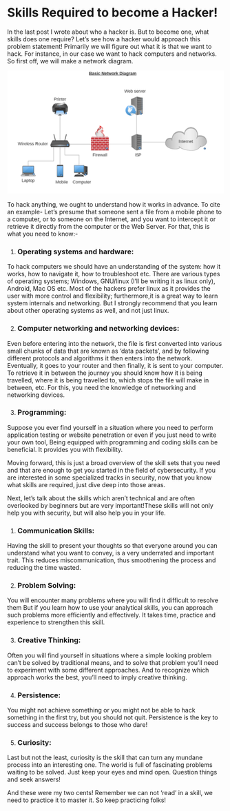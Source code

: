 # Skills Required to become a Hacker!

In the last post I wrote about who a hacker is. But to become one, what skills does one require? Let’s see how a hacker would approach this problem statement!
Primarily we will figure out what it is that we want to hack. For instance, in  our case we want to hack computers and networks. So first off, we will make a network diagram.

![basic network diagram](/images/network_diagram.png)

To hack anything, we ought to understand how it works in advance. To cite an example- Let’s presume that someone sent a file from a mobile phone to a computer, or to someone on the Internet, and you want to intercept it or retrieve it directly from the computer or the Web Server. For that, this is what you need to know:-


1. ### Operating systems and hardware: 
To hack computers we should have an understanding of the system: how it works, how to navigate it, how to troubleshoot etc. There are various types of operating systems; Windows, GNU/linux (I’ll be writing it as linux only), Android, Mac OS etc. Most of the hackers prefer linux as it provides the user with more control and flexibility; furthermore,it is a great way to learn system internals and networking. But I strongly recommend that you learn about other operating systems as well, and not just linux.

2. ### Computer networking and networking devices: 
Even before entering into the network, the file is first converted into various small chunks of data that are known as ‘data packets’, and by following different protocols and algorithms it then enters into the network. Eventually, it goes to your router and then finally, it is sent to your computer. To retrieve it in between the journey you should know how it is being travelled, where it is being travelled to, which stops the file will make in between, etc. For this, you need the knowledge of networking and networking devices.

3. ### Programming: 
Suppose you ever find yourself in a situation where you need to perform application testing or website penetration or even if you just need to write your own tool, Being equipped with programming and coding skills can be beneficial. It provides you with flexibility.

Moving forward, this is just a broad overview of the skill sets that you need and that are enough to get you started in the field of cybersecurity. If you are interested in some specialized tracks in security, now that you know what skills are required, just dive deep into those areas.

Next, let’s talk about the skills which aren’t technical and are often overlooked by beginners but are very important!These skills will not only help you with security, but will also help you in your life.

1. ### Communication Skills: 
Having the skill to present your thoughts so that everyone around you can understand what you want to convey, is a very underrated and important trait. This reduces miscommunication, thus smoothening the process and reducing the time wasted.

2. ### Problem Solving: 
You will encounter many problems where you will find it difficult to resolve them But if you learn how to use your analytical skills, you can approach such problems more efficiently and effectively. It takes time, practice and experience to strengthen this skill.

3. ### Creative Thinking:
Often you will find yourself in situations where a simple looking problem can’t be solved by traditional means, and to solve that problem you’ll need to experiment with some different approaches. And to recognize which approach works the best, you’ll need to imply creative thinking.

4. ### Persistence: 
You might not achieve something or you might not be able to hack something in the first try, but you should not quit. Persistence is the key to success and success belongs to those who dare! 

5. ### Curiosity: 
Last but not the least, curiosity is the skill that can turn any mundane process into an interesting one. The world is full of fascinating problems waiting to be solved. Just keep your eyes and mind open. Question things and seek answers!

 And these were my two cents! Remember 
 we can not ‘read’ in a skill, we need to practice it to master it. So keep practicing folks!


